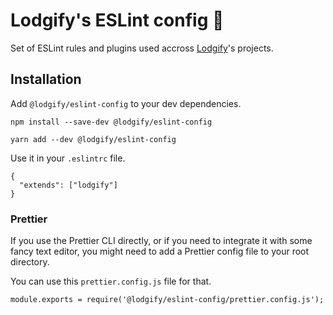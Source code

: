 # Lodgify's ESLint config 💅

Set of ESLint rules and plugins used accross [Lodgify](https://github.com/lodgify)'s projects.

## Installation

Add `@lodgify/eslint-config` to your dev dependencies.

```
npm install --save-dev @lodgify/eslint-config
```

```
yarn add --dev @lodgify/eslint-config
```

Use it in your `.eslintrc` file.

```
{
  "extends": ["lodgify"]
}
```

### Prettier

If you use the Prettier CLI directly, or if you need to integrate it with some fancy text editor, you might need to add a Prettier config file to your root directory.

You can use this `prettier.config.js` file for that.

```
module.exports = require('@lodgify/eslint-config/prettier.config.js');
```

